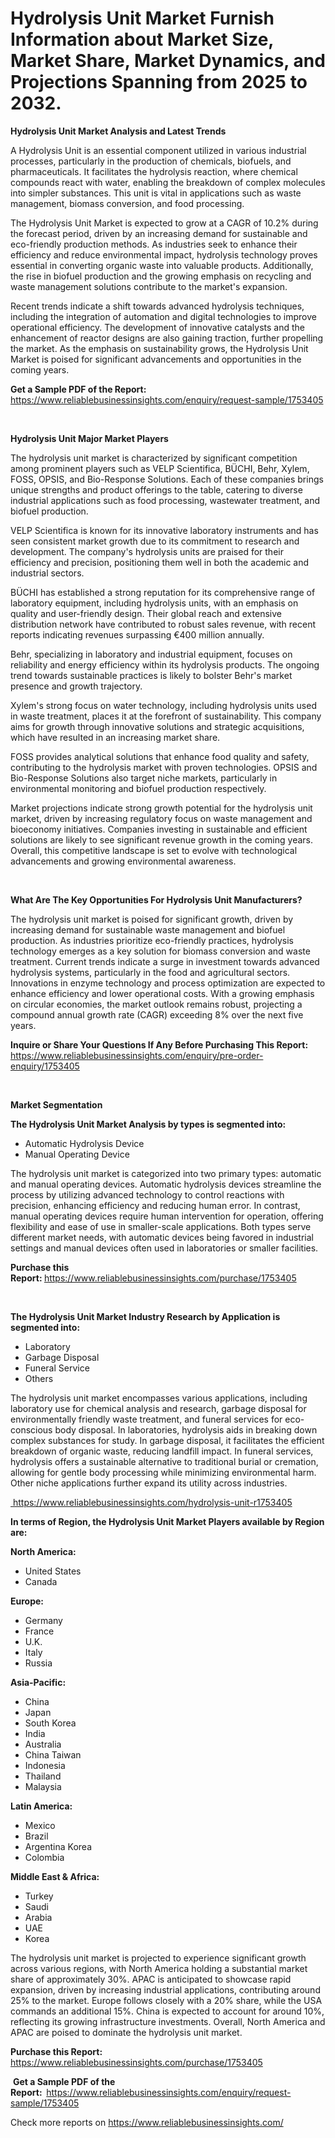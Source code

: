 <p><h1>Hydrolysis Unit Market Furnish Information about Market Size, Market Share, Market Dynamics, and Projections Spanning from 2025 to 2032.</h1></p><p><strong>Hydrolysis Unit Market Analysis and Latest Trends</strong></p>
<p><p>A Hydrolysis Unit is an essential component utilized in various industrial processes, particularly in the production of chemicals, biofuels, and pharmaceuticals. It facilitates the hydrolysis reaction, where chemical compounds react with water, enabling the breakdown of complex molecules into simpler substances. This unit is vital in applications such as waste management, biomass conversion, and food processing.</p><p>The Hydrolysis Unit Market is expected to grow at a CAGR of 10.2% during the forecast period, driven by an increasing demand for sustainable and eco-friendly production methods. As industries seek to enhance their efficiency and reduce environmental impact, hydrolysis technology proves essential in converting organic waste into valuable products. Additionally, the rise in biofuel production and the growing emphasis on recycling and waste management solutions contribute to the market's expansion. </p><p>Recent trends indicate a shift towards advanced hydrolysis techniques, including the integration of automation and digital technologies to improve operational efficiency. The development of innovative catalysts and the enhancement of reactor designs are also gaining traction, further propelling the market. As the emphasis on sustainability grows, the Hydrolysis Unit Market is poised for significant advancements and opportunities in the coming years.</p></p>
<p><strong>Get a Sample PDF of the Report:&nbsp;</strong> <a href="https://www.reliablebusinessinsights.com/enquiry/request-sample/1753405?utm_campaign=3439&utm_medium=2&utm_source=Github&utm_content=ia&utm_term=10042025&utm_id=hydrolysis-unit">https://www.reliablebusinessinsights.com/enquiry/request-sample/1753405</a></p>
<p>&nbsp;</p>
<p><strong>Hydrolysis Unit Major Market Players</strong></p>
<p><p>The hydrolysis unit market is characterized by significant competition among prominent players such as VELP Scientifica, BÜCHI, Behr, Xylem, FOSS, OPSIS, and Bio-Response Solutions. Each of these companies brings unique strengths and product offerings to the table, catering to diverse industrial applications such as food processing, wastewater treatment, and biofuel production.</p><p>VELP Scientifica is known for its innovative laboratory instruments and has seen consistent market growth due to its commitment to research and development. The company's hydrolysis units are praised for their efficiency and precision, positioning them well in both the academic and industrial sectors.</p><p>BÜCHI has established a strong reputation for its comprehensive range of laboratory equipment, including hydrolysis units, with an emphasis on quality and user-friendly design. Their global reach and extensive distribution network have contributed to robust sales revenue, with recent reports indicating revenues surpassing €400 million annually.</p><p>Behr, specializing in laboratory and industrial equipment, focuses on reliability and energy efficiency within its hydrolysis products. The ongoing trend towards sustainable practices is likely to bolster Behr's market presence and growth trajectory.</p><p>Xylem's strong focus on water technology, including hydrolysis units used in waste treatment, places it at the forefront of sustainability. This company aims for growth through innovative solutions and strategic acquisitions, which have resulted in an increasing market share.</p><p>FOSS provides analytical solutions that enhance food quality and safety, contributing to the hydrolysis market with proven technologies. OPSIS and Bio-Response Solutions also target niche markets, particularly in environmental monitoring and biofuel production respectively.</p><p>Market projections indicate strong growth potential for the hydrolysis unit market, driven by increasing regulatory focus on waste management and bioeconomy initiatives. Companies investing in sustainable and efficient solutions are likely to see significant revenue growth in the coming years. Overall, this competitive landscape is set to evolve with technological advancements and growing environmental awareness.</p></p>
<p>&nbsp;</p>
<p><strong>What Are The Key Opportunities For Hydrolysis Unit Manufacturers?</strong></p>
<p><p>The hydrolysis unit market is poised for significant growth, driven by increasing demand for sustainable waste management and biofuel production. As industries prioritize eco-friendly practices, hydrolysis technology emerges as a key solution for biomass conversion and waste treatment. Current trends indicate a surge in investment towards advanced hydrolysis systems, particularly in the food and agricultural sectors. Innovations in enzyme technology and process optimization are expected to enhance efficiency and lower operational costs. With a growing emphasis on circular economies, the market outlook remains robust, projecting a compound annual growth rate (CAGR) exceeding 8% over the next five years.</p></p>
<p><strong>Inquire or Share Your Questions If Any Before Purchasing This Report:</strong> <a href="https://www.reliablebusinessinsights.com/enquiry/pre-order-enquiry/1753405?utm_campaign=3439&utm_medium=2&utm_source=Github&utm_content=ia&utm_term=10042025&utm_id=hydrolysis-unit">https://www.reliablebusinessinsights.com/enquiry/pre-order-enquiry/1753405</a></p>
<p>&nbsp;</p>
<p><strong>Market Segmentation</strong></p>
<p><strong>The Hydrolysis Unit Market Analysis by types is segmented into:</strong></p>
<p><ul><li>Automatic Hydrolysis Device</li><li>Manual Operating Device</li></ul></p>
<p><p>The hydrolysis unit market is categorized into two primary types: automatic and manual operating devices. Automatic hydrolysis devices streamline the process by utilizing advanced technology to control reactions with precision, enhancing efficiency and reducing human error. In contrast, manual operating devices require human intervention for operation, offering flexibility and ease of use in smaller-scale applications. Both types serve different market needs, with automatic devices being favored in industrial settings and manual devices often used in laboratories or smaller facilities.</p></p>
<p><strong>Purchase this Report:&nbsp;</strong><a href="https://www.reliablebusinessinsights.com/purchase/1753405?utm_campaign=3439&utm_medium=2&utm_source=Github&utm_content=ia&utm_term=10042025&utm_id=hydrolysis-unit">https://www.reliablebusinessinsights.com/purchase/1753405</a></p>
<p>&nbsp;</p>
<p><strong>The Hydrolysis Unit Market Industry Research by Application is segmented into:</strong></p>
<p><ul><li>Laboratory</li><li>Garbage Disposal</li><li>Funeral Service</li><li>Others</li></ul></p>
<p><p>The hydrolysis unit market encompasses various applications, including laboratory use for chemical analysis and research, garbage disposal for environmentally friendly waste treatment, and funeral services for eco-conscious body disposal. In laboratories, hydrolysis aids in breaking down complex substances for study. In garbage disposal, it facilitates the efficient breakdown of organic waste, reducing landfill impact. In funeral services, hydrolysis offers a sustainable alternative to traditional burial or cremation, allowing for gentle body processing while minimizing environmental harm. Other niche applications further expand its utility across industries.</p></p>
<p><a href="https://www.reliablebusinessinsights.com/hydrolysis-unit-r1753405?utm_campaign=3439&utm_medium=2&utm_source=Github&utm_content=ia&utm_term=10042025&utm_id=hydrolysis-unit">&nbsp;https://www.reliablebusinessinsights.com/hydrolysis-unit-r1753405</a></p>
<p><strong>In terms of Region, the Hydrolysis Unit Market Players available by Region are:</strong></p>
<p>
    <p> <strong> North America: </strong>
        <ul>
            <li>United States</li>
            <li>Canada</li>
        </ul>
        </p> 
    <p> <strong> Europe: </strong>
        <ul>
            <li>Germany</li>
            <li>France</li>
            <li>U.K.</li>
            <li>Italy</li>
            <li>Russia</li>
        </ul>
        </p> 
    <p> <strong> Asia-Pacific: </strong>
        <ul>
            <li>China</li>
            <li>Japan</li>
            <li>South Korea</li>
            <li>India</li>
            <li>Australia</li>
            <li>China Taiwan</li>
            <li>Indonesia</li>
            <li>Thailand</li>
            <li>Malaysia</li>
        </ul>
        </p> 
    <p> <strong> Latin America: </strong>
        <ul>
            <li>Mexico</li>
            <li>Brazil</li>
            <li>Argentina Korea</li>
            <li>Colombia</li>
        </ul>
        </p> 
    <p> <strong> Middle East & Africa: </strong>
        <ul>
            <li>Turkey</li>
            <li>Saudi</li>
            <li>Arabia</li>
            <li>UAE</li>
            <li>Korea</li>
        </ul>
    </p>
    </p>
<p><p>The hydrolysis unit market is projected to experience significant growth across various regions, with North America holding a substantial market share of approximately 30%. APAC is anticipated to showcase rapid expansion, driven by increasing industrial applications, contributing around 25% to the market. Europe follows closely with a 20% share, while the USA commands an additional 15%. China is expected to account for around 10%, reflecting its growing infrastructure investments. Overall, North America and APAC are poised to dominate the hydrolysis unit market.</p></p>
<p><strong>Purchase this Report: </strong><a href="https://www.reliablebusinessinsights.com/purchase/1753405?utm_campaign=3439&utm_medium=2&utm_source=Github&utm_content=ia&utm_term=10042025&utm_id=hydrolysis-unit">https://www.reliablebusinessinsights.com/purchase/1753405</a></p>
<p>&nbsp;<strong>Get a Sample PDF of the Report:&nbsp;&nbsp;</strong><a href="https://www.reliablebusinessinsights.com/enquiry/request-sample/1753405?utm_campaign=3439&utm_medium=2&utm_source=Github&utm_content=ia&utm_term=10042025&utm_id=hydrolysis-unit">https://www.reliablebusinessinsights.com/enquiry/request-sample/1753405</a></p>
<p><strong></strong></p>
<p>Check more reports on <a href="https://www.reliablebusinessinsights.com/?utm_campaign=3439&utm_medium=2&utm_source=Github&utm_content=ia&utm_term=10042025&utm_id=hydrolysis-unit">https://www.reliablebusinessinsights.com/</a></p>